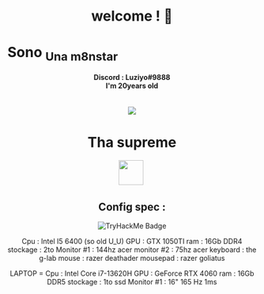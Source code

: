 <h1 align="center">welcome !  👋</h1>

<h1 align="top-right">Sono <sub> Una m8nstar</sub> </h1>


<p align="center">
	<b>Discord : Luziyo#9888</b><br>
  <b> I'm 20years old </b><br>
	<br><br>
	<img src="https://c.tenor.com/Tn2H7Xp7ipgAAAAC/tha-supreme.gif" />
</p>



#
<h1 align="center">Tha supreme</h1>

<p align="center"> 
  <code><img height="50" src="https://blob.cede.ch/catalog/16994000/16994077_1_92.jpg"></code>&nbsp;
</p>

<h2 align="center">Config spec : </h2>
<p align="center">
    <img src="https://tryhackme-badges.s3.amazonaws.com/TON_USERNAME.png" alt="TryHackMe Badge">
</p>

<p align="center">
Cpu : Intel I5 6400 (so old U_U)
GPU : GTX 1050TI 
ram : 16Gb DDR4
stockage : 2to 
Monitor #1 : 144hz acer
monitor #2 : 75hz acer
keyboard : the g-lab 
mouse : razer deathader
mousepad : razer goliatus
</p> 
<p align="center">
	LAPTOP = 
Cpu : Intel Core i7-13620H
GPU : GeForce RTX 4060
ram : 16Gb DDR5
stockage : 1to ssd
Monitor #1 : 16" 165 Hz 1ms
</p> 

